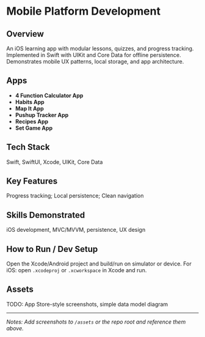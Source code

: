 # Mobile Platform Development

## Overview
An iOS learning app with modular lessons, quizzes, and progress tracking. Implemented in Swift with UIKit and Core Data for offline persistence. Demonstrates mobile UX patterns, local storage, and app architecture.

## Apps
- **4 Function Calculator App**
- **Habits App**
- **Map It App**
- **Pushup Tracker App**
- **Recipes App**
- **Set Game App**
## Tech Stack
Swift, SwiftUI, Xcode, UIKit, Core Data

## Key Features
Progress tracking; Local persistence; Clean navigation

## Skills Demonstrated
iOS development, MVC/MVVM, persistence, UX design

## How to Run / Dev Setup
Open the Xcode/Android project and build/run on simulator or device.
For iOS: open `.xcodeproj` or `.xcworkspace` in Xcode and run.

## Assets
TODO: App Store-style screenshots, simple data model diagram

---
*Notes: Add screenshots to `/assets` or the repo root and reference them above.*

